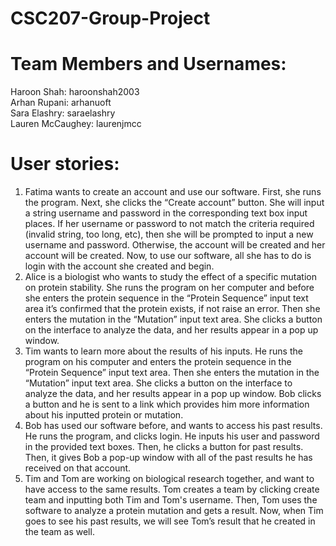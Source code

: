 # CSC207-Group-Project

# Team Members and Usernames:
 Haroon Shah: haroonshah2003\
 Arhan Rupani: arhanuoft\
 Sara Elashry: saraelashry\
 Lauren McCaughey: laurenjmcc

# User stories:
1. Fatima wants to create an account and use our software. First, she runs the program. Next, she clicks the “Create account” button. She will input a string username and password in the corresponding text box input places. If her username or password to not match the criteria required (invalid string, too long, etc), then she will be prompted to input a new username and password. Otherwise, the account will be created and her account will be created. Now, to use our software, all she has to do is login with the account she created and begin. 
2. Alice is a biologist who wants to study the effect of a specific mutation on protein stability. She runs the program on her computer and before she enters the protein sequence  in the “Protein Sequence” input text area it’s confirmed that the protein exists, if not raise an error. Then she enters the mutation in the “Mutation” input text area. She clicks a button on the interface to analyze the data, and her results appear in a pop up window.
3. Tim wants to learn more about the results of his inputs. He runs the program on his computer and enters the protein sequence in the “Protein Sequence” input text area. Then she enters the mutation in the “Mutation” input text area. She clicks a button on the interface to analyze the data, and her results appear in a pop up window. Bob clicks a button and he is sent to a link which provides him more information about his inputted protein or mutation.
4. Bob has used our software before, and wants to access his past results. He runs the program, and clicks login. He inputs his user and password in the provided text boxes. Then, he clicks a button for past results. Then, it gives Bob a pop-up window with all of the past results he has received on that account.
5. Tim and Tom are working on biological research together, and want to have access to the same results. Tom creates a team by clicking create team and inputting both Tim and Tom's username. Then, Tom uses the software to analyze a protein mutation and gets a result. Now, when Tim goes to see his past results, we will see Tom’s result that he created in the team as well. 
